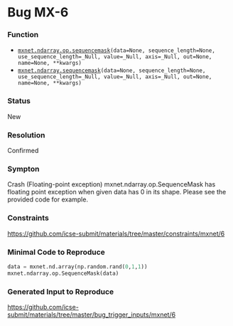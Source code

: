 # Bug MX-6
### Function
* [`mxnet.ndarray.op.sequencemask`](https://mxnet.apache.org/versions/1.6/api/python/docs/api/ndarray/op/index.html#mxnet.ndarray.op.SequenceMask)`(data=None, sequence_length=None, use_sequence_length=_Null, value=_Null, axis=_Null, out=None, name=None, **kwargs)`
* [`mxnet.ndarray.sequencemask`](https://mxnet.apache.org/versions/1.6/api/python/docs/api/ndarray/ndarray.html#mxnet.ndarray.SequenceMask)`(data=None, sequence_length=None, use_sequence_length=_Null, value=_Null, axis=_Null, out=None, name=None, **kwargs)`
### Status
New
### Resolution
Confirmed
### Sympton
Crash (Floating-point exception)
mxnet.ndarray.op.SequenceMask has floating point exception when given data has 0 in its shape. Please see the provided code for example.
### Constraints
https://github.com/icse-submit/materials/tree/master/constraints/mxnet/6
### Minimal Code to Reproduce
~~~python
data = mxnet.nd.array(np.random.rand(0,1,1))
mxnet.ndarray.op.SequenceMask(data)
~~~
### Generated Input to Reproduce
https://github.com/icse-submit/materials/tree/master/bug_trigger_inputs/mxnet/6
